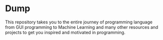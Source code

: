 # Dump
This repository takes you to the entire journey of programming language from GUI programming to  Machine Learning and many other resources and projects to get you inspired and motivated in programming.

